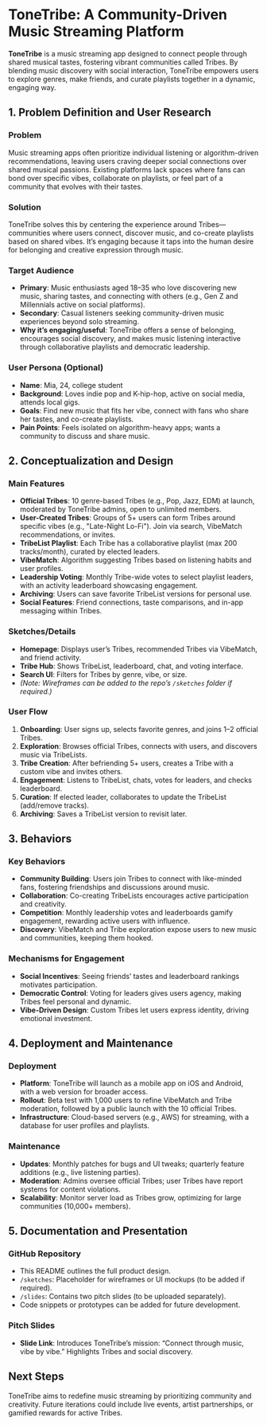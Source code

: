 # ToneTribe: A Community-Driven Music Streaming Platform

**ToneTribe** is a music streaming app designed to connect people through shared musical tastes, fostering vibrant communities called Tribes. By blending music discovery with social interaction, ToneTribe empowers users to explore genres, make friends, and curate playlists together in a dynamic, engaging way.

## 1. Problem Definition and User Research

### Problem
Music streaming apps often prioritize individual listening or algorithm-driven recommendations, leaving users craving deeper social connections over shared musical passions. Existing platforms lack spaces where fans can bond over specific vibes, collaborate on playlists, or feel part of a community that evolves with their tastes.

### Solution
ToneTribe solves this by centering the experience around Tribes—communities where users connect, discover music, and co-create playlists based on shared vibes. It’s engaging because it taps into the human desire for belonging and creative expression through music.

### Target Audience
- **Primary**: Music enthusiasts aged 18–35 who love discovering new music, sharing tastes, and connecting with others (e.g., Gen Z and Millennials active on social platforms).
- **Secondary**: Casual listeners seeking community-driven music experiences beyond solo streaming.
- **Why it’s engaging/useful**: ToneTribe offers a sense of belonging, encourages social discovery, and makes music listening interactive through collaborative playlists and democratic leadership.

### User Persona (Optional)
- **Name**: Mia, 24, college student
- **Background**: Loves indie pop and K-hip-hop, active on social media, attends local gigs.
- **Goals**: Find new music that fits her vibe, connect with fans who share her tastes, and co-create playlists.
- **Pain Points**: Feels isolated on algorithm-heavy apps; wants a community to discuss and share music.

## 2. Conceptualization and Design

### Main Features
- **Official Tribes**: 10 genre-based Tribes (e.g., Pop, Jazz, EDM) at launch, moderated by ToneTribe admins, open to unlimited members.
- **User-Created Tribes**: Groups of 5+ users can form Tribes around specific vibes (e.g., "Late-Night Lo-Fi"). Join via search, VibeMatch recommendations, or invites.
- **TribeList Playlist**: Each Tribe has a collaborative playlist (max 200 tracks/month), curated by elected leaders.
- **VibeMatch**: Algorithm suggesting Tribes based on listening habits and user profiles.
- **Leadership Voting**: Monthly Tribe-wide votes to select playlist leaders, with an activity leaderboard showcasing engagement.
- **Archiving**: Users can save favorite TribeList versions for personal use.
- **Social Features**: Friend connections, taste comparisons, and in-app messaging within Tribes.

### Sketches/Details
- **Homepage**: Displays user’s Tribes, recommended Tribes via VibeMatch, and friend activity.
- **Tribe Hub**: Shows TribeList, leaderboard, chat, and voting interface.
- **Search UI**: Filters for Tribes by genre, vibe, or size.
- *(Note: Wireframes can be added to the repo’s `/sketches` folder if required.)*

### User Flow
1. **Onboarding**: User signs up, selects favorite genres, and joins 1–2 official Tribes.
2. **Exploration**: Browses official Tribes, connects with users, and discovers music via TribeLists.
3. **Tribe Creation**: After befriending 5+ users, creates a Tribe with a custom vibe and invites others.
4. **Engagement**: Listens to TribeList, chats, votes for leaders, and checks leaderboard.
5. **Curation**: If elected leader, collaborates to update the TribeList (add/remove tracks).
6. **Archiving**: Saves a TribeList version to revisit later.

## 3. Behaviors

### Key Behaviors
- **Community Building**: Users join Tribes to connect with like-minded fans, fostering friendships and discussions around music.
- **Collaboration**: Co-creating TribeLists encourages active participation and creativity.
- **Competition**: Monthly leadership votes and leaderboards gamify engagement, rewarding active users with influence.
- **Discovery**: VibeMatch and Tribe exploration expose users to new music and communities, keeping them hooked.

### Mechanisms for Engagement
- **Social Incentives**: Seeing friends’ tastes and leaderboard rankings motivates participation.
- **Democratic Control**: Voting for leaders gives users agency, making Tribes feel personal and dynamic.
- **Vibe-Driven Design**: Custom Tribes let users express identity, driving emotional investment.

## 4. Deployment and Maintenance 

### Deployment
- **Platform**: ToneTribe will launch as a mobile app on iOS and Android, with a web version for broader access.
- **Rollout**: Beta test with 1,000 users to refine VibeMatch and Tribe moderation, followed by a public launch with the 10 official Tribes.
- **Infrastructure**: Cloud-based servers (e.g., AWS) for streaming, with a database for user profiles and playlists.

### Maintenance
- **Updates**: Monthly patches for bugs and UI tweaks; quarterly feature additions (e.g., live listening parties).
- **Moderation**: Admins oversee official Tribes; user Tribes have report systems for content violations.
- **Scalability**: Monitor server load as Tribes grow, optimizing for large communities (10,000+ members).

## 5. Documentation and Presentation

### GitHub Repository
- This README outlines the full product design.
- `/sketches`: Placeholder for wireframes or UI mockups (to be added if required).
- `/slides`: Contains two pitch slides (to be uploaded separately).
- Code snippets or prototypes can be added for future development.

### Pitch Slides
- **Slide Link**: Introduces ToneTribe’s mission: “Connect through music, vibe by vibe.” Highlights Tribes and social discovery.

## Next Steps
ToneTribe aims to redefine music streaming by prioritizing community and creativity. Future iterations could include live events, artist partnerships, or gamified rewards for active Tribes.